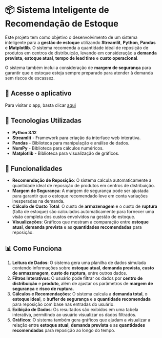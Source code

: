 # 📦 Sistema Inteligente de Recomendação de Estoque

Este projeto tem como objetivo o desenvolvimento de um sistema inteligente para a **gestão de estoque** utilizando **Streamlit**, **Python**, **Pandas** e **Matplotlib**. O sistema recomenda a quantidade ideal de reposição de produtos em centros de distribuição, levando em consideração a **demanda prevista**, **estoque atual**, **tempo de lead time** e **custo operacional**.

O sistema também inclui a consideração de **margem de segurança** para garantir que o estoque esteja sempre preparado para atender à demanda sem riscos de escassez.

## 📲 Acesse o aplicativo

Para visitar o app, basta clicar [aqui](https://cjlyutdjboleyqkecmbtvr.streamlit.app/)


## 🚀 Tecnologias Utilizadas

- **Python 3.12**
- **Streamlit** - Framework para criação da interface web interativa.
- **Pandas** - Biblioteca para manipulação e análise de dados.
- **NumPy** - Biblioteca para cálculos numéricos.
- **Matplotlib** - Biblioteca para visualização de gráficos.

## 🎯 Funcionalidades

- **Recomendação de Reposição**: O sistema calcula automaticamente a quantidade ideal de reposição de produtos em centros de distribuição.
- **Margem de Segurança**: A margem de segurança pode ser ajustada para garantir que o estoque recomendado leve em conta variações inesperadas na demanda.
- **Cálculo de Custo Total**: O custo de **armazenagem** e o custo de **ruptura** (falta de estoque) são calculados automaticamente para fornecer uma visão completa dos custos envolvidos na gestão de estoque.
- **Visualizações**: Gráficos que mostram a comparação entre **estoque atual**, **demanda prevista** e as **quantidades recomendadas** para reposição.

## 📊 Como Funciona

1. **Leitura de Dados**: O sistema gera uma planilha de dados simulada contendo informações sobre **estoque atual**, **demanda prevista**, **custo de armazenagem**, **custo de ruptura**, entre outros dados.
2. **Filtros Interativos**: O usuário pode filtrar os dados por **centro de distribuição** e **produto**, além de ajustar os parâmetros de **margem de segurança** e **risco de ruptura**.
3. **Cálculos e Recomendações**: O sistema calcula a **demanda total**, o **estoque ideal**, o **buffer de segurança** e a **quantidade recomendada** para reposição com base nas entradas do usuário.
4. **Exibição de Dados**: Os resultados são exibidos em uma tabela interativa, permitindo ao usuário visualizar os dados filtrados.
5. **Gráficos**: O sistema também gera gráficos que ajudam a visualizar a relação entre **estoque atual**, **demanda prevista** e as **quantidades recomendadas** para reposição ao longo do tempo.
